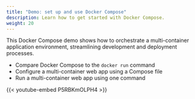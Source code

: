 ```yaml
---
title: "Demo: set up and use Docker Compose"
description: Learn how to get started with Docker Compose.
weight: 20
---
```


This Docker Compose demo shows how to orchestrate a multi-container application
environment, streamlining development and deployment processes.

- Compare Docker Compose to the `docker run` command
- Configure a multi-container web app using a Compose file
- Run a multi-container web app using one command

{{< youtube-embed P5RBKmOLPH4 >}}

<div id="compose-lp-survey-anchor"></div>
